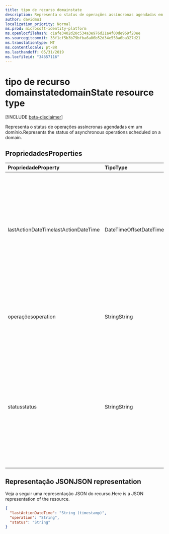 ```yaml
---
title: tipo de recurso domainstate
description: Representa o status de operações assíncronas agendadas em um domínio.
author: davidmu1
localization_priority: Normal
ms.prod: microsoft-identity-platform
ms.openlocfilehash: c1afe3402d20c534a3e976d21a4f00de969f20ee
ms.sourcegitcommit: 33f1cf5b3b79bfba6a06b52d34e558a6ba327d21
ms.translationtype: MT
ms.contentlocale: pt-BR
ms.lasthandoff: 05/31/2019
ms.locfileid: "34657116"
---
```

# <a name="domainstate-resource-type"></a><span data-ttu-id="0615f-103">tipo de recurso domainstate</span><span class="sxs-lookup"><span data-stu-id="0615f-103">domainState resource type</span></span>

[!INCLUDE [beta-disclaimer](../../includes/beta-disclaimer.md)]

<span data-ttu-id="0615f-104">Representa o status de operações assíncronas agendadas em um domínio.</span><span class="sxs-lookup"><span data-stu-id="0615f-104">Represents the status of asynchronous operations scheduled on a domain.</span></span>

## <a name="properties"></a><span data-ttu-id="0615f-105">Propriedades</span><span class="sxs-lookup"><span data-stu-id="0615f-105">Properties</span></span>

| <span data-ttu-id="0615f-106">Propriedade</span><span class="sxs-lookup"><span data-stu-id="0615f-106">Property</span></span>   | <span data-ttu-id="0615f-107">Tipo</span><span class="sxs-lookup"><span data-stu-id="0615f-107">Type</span></span> | <span data-ttu-id="0615f-108">Descrição</span><span class="sxs-lookup"><span data-stu-id="0615f-108">Description</span></span> |
|:---------------|:--------|:----------|
| <span data-ttu-id="0615f-109">lastActionDateTime</span><span class="sxs-lookup"><span data-stu-id="0615f-109">lastActionDateTime</span></span> | <span data-ttu-id="0615f-110">DateTimeOffset</span><span class="sxs-lookup"><span data-stu-id="0615f-110">DateTimeOffset</span></span> | <span data-ttu-id="0615f-111">Carimbo de data/hora de quando a última atividade ocorreu.</span><span class="sxs-lookup"><span data-stu-id="0615f-111">Timestamp for when the last activity occurred.</span></span> <span data-ttu-id="0615f-112">O valor é atualizado quando uma operação é agendada, a tarefa assíncrona é iniciada e quando a operação é concluída.</span><span class="sxs-lookup"><span data-stu-id="0615f-112">The value is updated when an operation is scheduled, the asynchronous task starts, and when the operation completes.</span></span> |
| <span data-ttu-id="0615f-113">operações</span><span class="sxs-lookup"><span data-stu-id="0615f-113">operation</span></span> | <span data-ttu-id="0615f-114">String</span><span class="sxs-lookup"><span data-stu-id="0615f-114">String</span></span> | <span data-ttu-id="0615f-115">Tipo de operação assíncrona.</span><span class="sxs-lookup"><span data-stu-id="0615f-115">Type of asynchronous operation.</span></span> <span data-ttu-id="0615f-116">Os valores podem ser *ForceDelete* ou *verificação*</span><span class="sxs-lookup"><span data-stu-id="0615f-116">The values can be *ForceDelete* or *Verification*</span></span> |
| <span data-ttu-id="0615f-117">status</span><span class="sxs-lookup"><span data-stu-id="0615f-117">status</span></span> | <span data-ttu-id="0615f-118">String</span><span class="sxs-lookup"><span data-stu-id="0615f-118">String</span></span> | <span data-ttu-id="0615f-119">Status atual da operação.</span><span class="sxs-lookup"><span data-stu-id="0615f-119">Current status of the operation.</span></span> <br> <span data-ttu-id="0615f-120">*Scheduled* -a operação foi agendada, mas não foi iniciada.</span><span class="sxs-lookup"><span data-stu-id="0615f-120">*Scheduled* - Operation has been scheduled but has not started.</span></span> <br> <span data-ttu-id="0615f-121">*InProgress* – a tarefa foi iniciada e está em andamento.</span><span class="sxs-lookup"><span data-stu-id="0615f-121">*InProgress* - Task has started and is in progress.</span></span> <br> <span data-ttu-id="0615f-122">*Failed* -a operação falhou.</span><span class="sxs-lookup"><span data-stu-id="0615f-122">*Failed* - Operation has failed.</span></span> |

## <a name="json-representation"></a><span data-ttu-id="0615f-123">Representação JSON</span><span class="sxs-lookup"><span data-stu-id="0615f-123">JSON representation</span></span>
<span data-ttu-id="0615f-124">Veja a seguir uma representação JSON do recurso.</span><span class="sxs-lookup"><span data-stu-id="0615f-124">Here is a JSON representation of the resource.</span></span>

<!-- {
  "blockType": "resource",
  "optionalProperties": [

  ],
  "@odata.type": "microsoft.graph.domainState"
}-->

```json
{
  "lastActionDateTime": "String (timestamp)",
  "operation": "String",
  "status": "String"
}

```

<!-- uuid: 8fcb5dbc-d5aa-4681-8e31-b001d5168d79
2015-10-25 14:57:30 UTC -->
<!--
{
  "type": "#page.annotation",
  "description": "domainState resource",
  "keywords": "",
  "section": "documentation",
  "tocPath": "",
  "suppressions": []
}
-->
